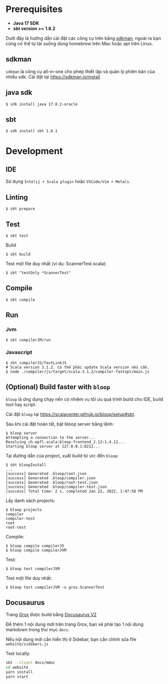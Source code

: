 # Prerequisites
* **Java 17 SDK**
* **sbt version >= 1.6.2**


Dưới đây là hướng dẫn cài đặt các công cụ trên bằng [sdkman](https://sdkman.io), ngoài ra bạn cũng có thể tự tải xuồng dùng homebrew trên Mac hoặc apt trên Linux.

## sdkman
`sdkman` là công cụ all-in-one cho phép thiết lập và quản lý phiên bản của nhiều sdk. Cài đặt tại https://sdkman.io/install

## java sdk
```
$ sdk install java 17.0.2-oracle
```

## sbt
```
$ sdk install sbt 1.6.1
```

# Development

## IDE

Sử dụng `Intelij + Scala plugin` hoặc `VSCode/Vim + Metals`.

## Linting

```
$ sbt prepare
```

## Test

```
$ sbt test
```

Build

```
$ sbt build
```

Test một file duy nhất (ví dụ: ScannerTest.scala):
```
$ sbt "testOnly *ScannerTest"
```

## Compile

```
$ sbt compile
```

## Run

### Jvm

```
$ sbt compilerJM/run
```

### Javascript

```
$ sbt compilerJS/fastLinkJS
# Scala version 3.1.2. Có thể phải update Scala version nếu cần.
$ node ./compiler/js/target/scala-3.1.2/compiler-fastopt/main.js
```



## (Optional) Build faster with `bloop`
`bloop` là ứng dụng chạy nền có nhiệm vụ tối ưu quá trình build cho IDE, build tool hay script.

Cài đặt `bloop` tại https://scalacenter.github.io/bloop/setup#sbt.

Sau khi cài đặt hoàn tất, bật bloop server bằng lệnh:
```
$ bloop server
Attempting a connection to the server...
Resolving ch.epfl.scala:bloop-frontend_2.12:1.4.12...
Starting bloop server at 127.0.0.1:8212...
```

Tại đường dẫn của project, xuất build từ `sbt` đến `bloop`:
```
$ sbt bloopInstall
...
[success] Generated .bloop/root.json
[success] Generated .bloop/compiler.json
[success] Generated .bloop/root-test.json
[success] Generated .bloop/compiler-test.json
[success] Total time: 2 s, completed Jan 22, 2022, 1:47:58 PM

```

Lấy danh sách projects:

```
$ bloop projects
compiler
compiler-test
root
root-test
```


Compile:

```
$ bloop compile compilerJS
$ bloop compile compilerJVM
```

Test:

```
$ bloop test compilerJVM
```

Test một file duy nhất:

```
$ bloop test compilerJVM -o grox.ScannerTest
```

## Docusaurus

Trang [Grox](https://grokking-vietnam.github.io/grox/) được build bằng [Docusaurus V2](https://docusaurus.io/)

Để thêm 1 nội dung mới trên trang Grox, bạn sẽ phải tạo 1 nội dung markdown trong thư mục `docs`.

Nếu nội dung mới cần hiển thị ở Sidebar, bạn cần chỉnh sửa file `website/sidebars.js`

Test locally:

```bash
sbt --client docs/mdoc
cd website
yarn install
yarn start
```
